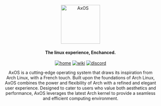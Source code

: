 <p align="center">
  <a href="https://axos-project.github.io"><img src="https://user-images.githubusercontent.com/110931544/250184275-f5b3bcf2-8dac-4d08-9c93-f83f18150d43.png" height="128" width="128" alt="AxOS"></a>
</p>

<h4 align="center">The linux experience, Enchanced.</h4>

<p align="center">
  <a href="https://axos-project.github.io" target="_blank"><img alt="home" src="https://img.shields.io/badge/HOME-darkblue?style=flat-square"></a>
  <a href="https://github.com/axos-project/AxOS/wiki" target="_blank"><img alt="wiki" src="https://img.shields.io/badge/WIKI-red?style=flat-square"></a>
  <a href="https://discord.gg/xQdtDBFms" target="_blank"><img alt="discord" src="https://img.shields.io/badge/DISCORD-blue?style=flat-square"></a>
</p>

<p align="center">
AxOS is a cutting-edge operating system that draws its inspiration from Arch Linux, with a French touch. Built upon the foundations of Arch Linux, AxOS combines the power and flexibility of Arch with a refined and elegant user experience. Designed to cater to users who value both aesthetics and performance, AxOS leverages the latest Arch kernel to provide a seamless and efficient computing environment.
</p>
